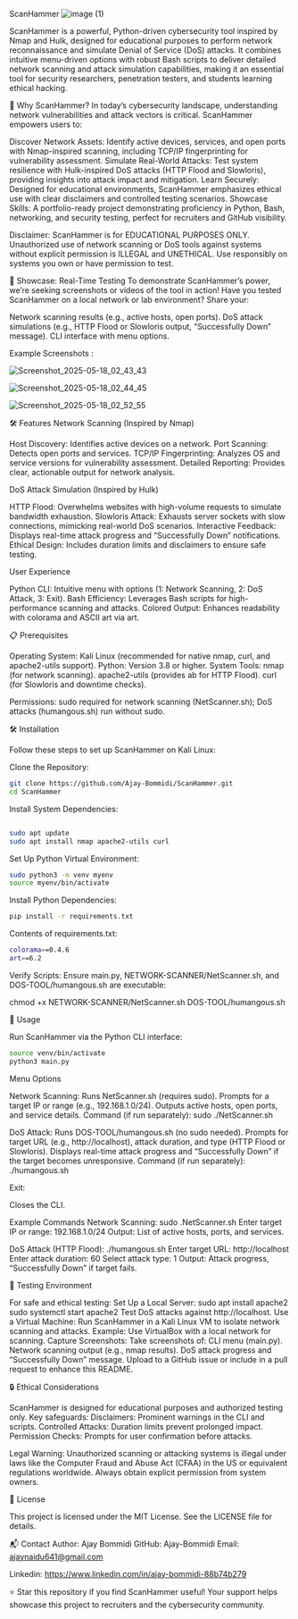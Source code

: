 ScanHammer
![image (1)](https://github.com/user-attachments/assets/d1516bbb-8030-402f-8894-125ea7cf13fa)

 
ScanHammer is a powerful, Python-driven cybersecurity tool inspired by Nmap and Hulk, designed for educational purposes to perform network reconnaissance and simulate Denial of Service (DoS) attacks. It combines intuitive menu-driven options with robust Bash scripts to deliver detailed network scanning and attack simulation capabilities, making it an essential tool for security researchers, penetration testers, and students learning ethical hacking.


🚀 Why ScanHammer?
In today’s cybersecurity landscape, understanding network vulnerabilities and attack vectors is critical. ScanHammer empowers users to:

Discover Network Assets: Identify active devices, services, and open ports with Nmap-inspired scanning, including TCP/IP fingerprinting for vulnerability assessment.
Simulate Real-World Attacks: Test system resilience with Hulk-inspired DoS attacks (HTTP Flood and Slowloris), providing insights into attack impact and mitigation.
Learn Securely: Designed for educational environments, ScanHammer emphasizes ethical use with clear disclaimers and controlled testing scenarios.
Showcase Skills: A portfolio-ready project demonstrating proficiency in Python, Bash, networking, and security testing, perfect for recruiters and GitHub visibility.


Disclaimer: ScanHammer is for EDUCATIONAL PURPOSES ONLY. Unauthorized use of network scanning or DoS tools against systems without explicit permission is ILLEGAL and UNETHICAL. Use responsibly on systems you own or have permission to test.

📸 Showcase: Real-Time Testing
To demonstrate ScanHammer’s power, we’re seeking screenshots or videos of the tool in action! Have you tested ScanHammer on a local network or lab environment? Share your:

Network scanning results (e.g., active hosts, open ports).
DoS attack simulations (e.g., HTTP Flood or Slowloris output, “Successfully Down” message).
CLI interface with menu options.

Example Screenshots :

![Screenshot_2025-05-18_02_43_43](https://github.com/user-attachments/assets/1b37fb48-2863-41f7-b9ef-2b81a6c00a80)

![Screenshot_2025-05-18_02_44_45](https://github.com/user-attachments/assets/23436952-144b-4149-bd9a-e444f104037f)


![Screenshot_2025-05-18_02_52_55](https://github.com/user-attachments/assets/10330ac8-50ae-40a0-b1ef-ab1f099d56ad)

🛠️ Features
Network Scanning (Inspired by Nmap)

Host Discovery: Identifies active devices on a network.
Port Scanning: Detects open ports and services.
TCP/IP Fingerprinting: Analyzes OS and service versions for vulnerability assessment.
Detailed Reporting: Provides clear, actionable output for network analysis.

DoS Attack Simulation (Inspired by Hulk)

HTTP Flood: Overwhelms websites with high-volume requests to simulate bandwidth exhaustion.
Slowloris Attack: Exhausts server sockets with slow connections, mimicking real-world DoS scenarios.
Interactive Feedback: Displays real-time attack progress and “Successfully Down” notifications.
Ethical Design: Includes duration limits and disclaimers to ensure safe testing.

User Experience

Python CLI: Intuitive menu with options (1: Network Scanning, 2: DoS Attack, 3: Exit).
Bash Efficiency: Leverages Bash scripts for high-performance scanning and attacks.
Colored Output: Enhances readability with colorama and ASCII art via art.

📋 Prerequisites

Operating System: Kali Linux (recommended for native nmap, curl, and apache2-utils support).
Python: Version 3.8 or higher.
System Tools:
nmap (for network scanning).
apache2-utils (provides ab for HTTP Flood).
curl (for Slowloris and downtime checks).


Permissions: sudo required for network scanning (NetScanner.sh); DoS attacks (humangous.sh) run without sudo.

🛠️ Installation

Follow these steps to set up ScanHammer on Kali Linux:





Clone the Repository:
```bash
git clone https://github.com/Ajay-Bommidi/ScanHammer.git
cd ScanHammer
```
Install System Dependencies:
```bash

sudo apt update
sudo apt install nmap apache2-utils curl
```


Set Up Python Virtual Environment:
```bash
sudo python3 -m venv myenv
source myenv/bin/activate
```

Install Python Dependencies:
```bash
pip install -r requirements.txt
```
Contents of requirements.txt:
```bash
colorama==0.4.6
art==6.2
```


Verify Scripts: Ensure main.py, NETWORK-SCANNER/NetScanner.sh, and DOS-TOOL/humangous.sh are executable:

chmod +x NETWORK-SCANNER/NetScanner.sh DOS-TOOL/humangous.sh

🚀 Usage

Run ScanHammer via the Python CLI interface:
```bash
source venv/bin/activate
python3 main.py
```
Menu Options

Network Scanning:
Runs NetScanner.sh (requires sudo).
Prompts for a target IP or range (e.g., 192.168.1.0/24).
Outputs active hosts, open ports, and service details.
Command (if run separately):
sudo ./NetScanner.sh



DoS Attack:
Runs DOS-TOOL/humangous.sh (no sudo needed).
Prompts for target URL (e.g., http://localhost), attack duration, and type (HTTP Flood or Slowloris).
Displays real-time attack progress and “Successfully Down” if the target becomes unresponsive.
Command (if run separately):
./humangous.sh

Exit:

Closes the CLI.

Example Commands
Network Scanning:
sudo .NetScanner.sh
Enter target IP or range: 192.168.1.0/24
Output: List of active hosts, ports, and services.

DoS Attack (HTTP Flood):
./humangous.sh
Enter target URL: http://localhost
Enter attack duration: 60
Select attack type: 1
Output: Attack progress, “Successfully Down” if target fails.

🧪 Testing Environment

For safe and ethical testing:
Set Up a Local Server:
sudo apt install apache2
sudo systemctl start apache2
Test DoS attacks against http://localhost.
Use a Virtual Machine:
Run ScanHammer in a Kali Linux VM to isolate network scanning and attacks.
Example: Use VirtualBox with a local network for scanning.
Capture Screenshots:
Take screenshots of:
CLI menu (main.py).
Network scanning output (e.g., nmap results).
DoS attack progress and “Successfully Down” message.
Upload to a GitHub issue or include in a pull request to enhance this README.

🔒 Ethical Considerations

ScanHammer is designed for educational purposes and authorized testing only. Key safeguards:
Disclaimers: Prominent warnings in the CLI and scripts.
Controlled Attacks: Duration limits prevent prolonged impact.
Permission Checks: Prompts for user confirmation before attacks.

Legal Warning: Unauthorized scanning or attacking systems is illegal under laws like the Computer Fraud and Abuse Act (CFAA) in the US or equivalent regulations worldwide. Always obtain explicit permission from system owners.

📄 License

This project is licensed under the MIT License. See the LICENSE file for details.

📬 Contact
Author: Ajay Bommidi
GitHub: Ajay-Bommidi
Email: ajaynaidu641@gmail.com

Linkedin: https://www.linkedin.com/in/ajay-bommidi-88b74b279

⭐ Star this repository if you find ScanHammer useful! Your support helps showcase this project to recruiters and the cybersecurity community.
